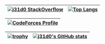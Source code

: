 
|[![j31d0 StackOverflow](https://github-readme-stackoverflow.vercel.app/?userID=9164688)](https://stackoverflow.com/users/9164688/j31d0)| [![Top Langs](https://github-readme-stats.vercel.app/api/top-langs/?username=j31d0)](https://github.com/j31d0)|
|----|----|

|[![CodeForces Profile](http://cf.leed.at?id=j31d0)](https://codeforces.com/profile/j31d0)|
|----|

| [![trophy](https://github-profile-trophy.vercel.app/?username=j31d0)](https://github.com/ryo-ma/github-profile-trophy) | [![j31d0's GitHub stats](https://github-readme-stats.vercel.app/api?username=j31d0)](https://github.com/j31d0) |
|---|---|


<!--
**j31d0/j31d0** is a ✨ _special_ ✨ repository because its `README.md` (this file) appears on your GitHub profile.

Here are some ideas to get you started:

- 🔭 I’m currently working on ...
- 🌱 I’m currently learning ...
- 👯 I’m looking to collaborate on ...
- 🤔 I’m looking for help with ...
- 💬 Ask me about ...
- 📫 How to reach me: ...
- 😄 Pronouns: ...
- ⚡ Fun fact: ...
-->
